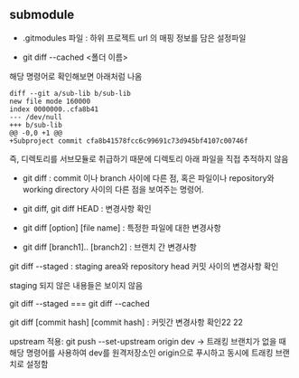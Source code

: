 ## submodule

- .gitmodules 파일 : 하위 프로젝트 url 의 매핑 정보를 담은 설정파일

- git diff --cached <폴더 이름>

해당 명령어로 확인해보면 아래처럼 나옴

```
diff --git a/sub-lib b/sub-lib
new file mode 160000
index 0000000..cfa8b41
--- /dev/null
+++ b/sub-lib
@@ -0,0 +1 @@
+Subproject commit cfa8b41578fcc6c99691c73d945bf4107c00746f
```

즉, 디렉토리를 서브모듈로 취급하기 때문에 디렉토리 아래 파일을 직접 추적하지 않음

- git diff : commit 이나 branch 사이에 다른 점, 혹은 파일이나 repository와 working directory 사이의 다른 점을 보여주는 명령어.

- git diff, git diff HEAD : 변경사항 확인
- git diff [option] [file name] : 특정한 파일에 대한 변경사항
- git diff [branch1].. [branch2] : 브랜치 간 변경사항

git diff --staged : staging area와 repository head 커밋 사이의 변경사항 확인

staging 되지 않은 내용들은 보이지 않음

git diff --staged === git diff --cached

git diff [commit hash] [commit hash] : 커밋간 변경사항 확인22 22

upstream 적용: git push --set-upstream origin dev
-> 트래킹 브랜치가 없을 때 해당 명령어를 사용하여 dev를 원격저장소인 origin으로 푸시하고
동시에 트래킹 브랜치로 설정함

